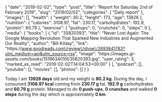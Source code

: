 {
    "date": "2019-02-02",
    "type": "post",
    "title": "Report for Saturday 2nd of February 2019",
    "slug": "2019\/02\/02",
    "categories": [
        "Daily report"
    ],
    "images": [],
    "health": {
        "weight": 80.2,
        "height": 173,
        "age": 13926
    },
    "nutrition": {
        "calories": 3108.97,
        "fat": 230.17,
        "carbohydrates": 192.9,
        "protein": 60.79
    },
    "exercise": {
        "pushups": 0,
        "crunches": 0,
        "steps": 0
    },
    "media": {
        "books": [
            {
                "id": "35820393",
                "title": "Never Lost Again: The Google Mapping Revolution That Sparked New Industries and Augmented Our Reality",
                "author": "Bill Kilday",
                "link": "https:\/\/www.goodreads.com\/review\/show\/2693641783?utm_medium=api&utm_source=rss",
                "image": "https:\/\/images.gr-assets.com\/books\/1519634010l\/35820393.jpg",
                "user_rating": 3,
                "marked_as_read": "2019-02-02T14:04:53+00:00"
            }
        ],
        "podcast": [],
        "youtube": [],
        "movies": [],
        "photos": []
    }
}

Today I am <strong>13926 days</strong> old and my weight is <strong>80.2 kg</strong>. During the day, I consumed <strong>3108.97 kcal</strong> coming from <strong>230.17 g</strong> fat, <strong>192.9 g</strong> carbohydrates and <strong>60.79 g</strong> protein. Managed to do <strong>0 push-ups</strong>, <strong>0 crunches</strong> and walked <strong>0 steps</strong> during the day which is approximately <strong>0 km</strong>.